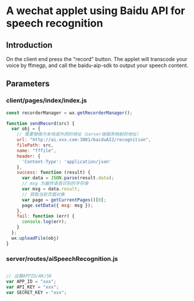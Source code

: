 # A wechat applet using Baidu API for speech recognition

## Introduction

On the client end press the "record" button. The applet will transcode your voice by ffmegp, and call the baidu-aip-sdk to output your speech content.

## Parameters
### client/pages/index/index.js

```javascript
const recorderManager = wx.getRecorderManager();

function sendRecord(src) {
  var obj = {
    // 需要替换为本地或外网的地址（server端服务映射的地址）
    url: "http://ai.xxx.com:3001/baiduAI2/recognition",
    filePath: src,
    name: "fffile",
    header: {
      'Content-Type': 'application/json'
    },
    success: function (result) {
      var data = JSON.parse(result.data);
      // msg 为最终语音识别的字符串
      var msg = data.result;
      // 获取当前页面对象
      var page = getCurrentPages()[0];
      page.setData({ msg: msg });
    },
    fail: function (err) {
      console.log(err);
    }
  };
  wx.uploadFile(obj)
}

```

### server/routes/aiSpeechRecognition.js

```javascript

// 设置APPID/AK/SK
var APP_ID = "xxx";
var API_KEY = "xxx";
var SECRET_KEY = "xxx";

```
